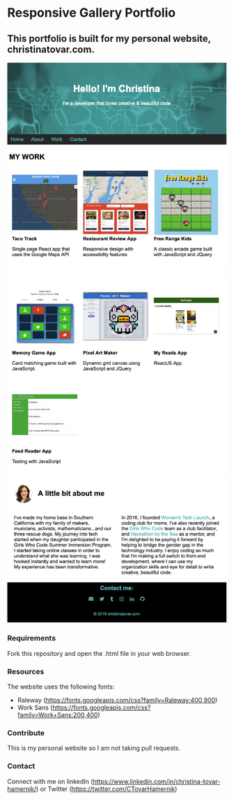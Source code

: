 # Responsive Gallery Portfolio

## This portfolio is built for my personal website, christinatovar.com.
![Top of page](screenshot-1.png)
![Middle of page](screenshot-2.png)
![Bottom of page](screenshot-3.png)

### Requirements
Fork this repository and open the .html file in your web browser.

### Resources
The website uses the following fonts:
   * Raleway (https://fonts.googleapis.com/css?family=Raleway:400,900)
   * Work Sans (https://fonts.googleapis.com/css?family=Work+Sans:200,400)

### Contribute
This is my personal website so I am not taking pull requests.

### Contact
Connect with me on linkedIn (https://www.linkedin.com/in/christina-tovar-hamernik/)
or Twitter (https://twitter.com/CTovarHamernik)
